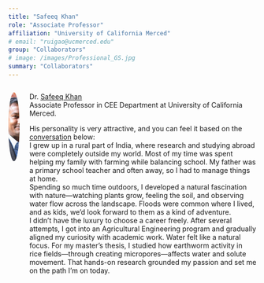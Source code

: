 ```yaml
---
title: "Safeeq Khan"
role: "Associate Professor"
affiliation: "University of California Merced"
# email: "ruigao@ucmerced.edu"
group: "Collaborators"
# image: /images/Professional_GS.jpg
summary: "Collaborators"
---
```


<div style="display: flex; align-items: flex-start; gap: 20px; margin-bottom: 20px;">

  <img src="/images/safeeq-khan.jpg" alt="Safeeq Khan"
       style="width: 140px; height: 140px; object-fit: cover; border-radius: 50%; flex-shrink: 0;">

  <div>
    <p>Dr. <a href="https://ecohydrology.ucmerced.edu/" target="_blank">Safeeq Khan</a><br>Associate Professor in CEE Department at University of California Merced.</p> 
    <p>His personality is very attractive, and you can feel it based on the <a href="https://www.watertalkpodcast.com/episodes/episode-53" target="_blank">conversation</a> below:<br>
    <!-- <p>I kind of took a very unusual path. And this is simply because I grew up in a very rural part of India. I had no idea in terms of a research career, or, going abroad, to be honest with you. So, I was basically helping out my family with a lot of the farming activity day to day kind of, making sure that things are taken care of. My dad was a primary school teacher, so he was pretty much always out, and I was the only one at home. So, I was kind of juggling between my own education and taking care of the family.</p> 
    <p>Doing that, I think I had this natural kind of fascination towards nature. Just seeing plants, seeing soil, seeing water kind of flowing in the landscape and that part of India gets flooded quite frequently. So we saw that the flooding was kind of like an adventure. Every year, you wait for the flooding, to get out in the flood and just have fun. And so, I had that natural curiosity. But I would admit that growing up in India, and many kids who grew up in India during my time in the 80s and 90s, we had no luxury of picking your career. We tried our best, and then we just grabbed the opportunity, whatever came our way.</p> 
    <p>So, I basically got, after trying several years for the engineering, I finally got into the Ag Engineering Program, and then tried to make use of that and kind of align my interest what I was fascinated with, and then make that program actually fit. So water came naturally to me. But I was mostly focused towards the on farm type of work. So, you probably don't know this, but my master's thesis was actually looking at earthworm activity in rice fields and how the dual porosity, or microporosity, that earthworms actually create impacts water and solute transport.</p> -->
    I grew up in a rural part of India, where research and studying abroad were completely outside my world. Most of my time was spent helping my family with farming while balancing school. My father was a primary school teacher and often away, so I had to manage things at home. <br>Spending so much time outdoors, I developed a natural fascination with nature—watching plants grow, feeling the soil, and observing water flow across the landscape. Floods were common where I lived, and as kids, we’d look forward to them as a kind of adventure. <br>I didn’t have the luxury to choose a career freely. After several attempts, I got into an Agricultural Engineering program and gradually aligned my curiosity with academic work. Water felt like a natural focus. For my master’s thesis, I studied how earthworm activity in rice fields—through creating micropores—affects water and solute movement. That hands-on research grounded my passion and set me on the path I’m on today.</p>
  </div>

</div>